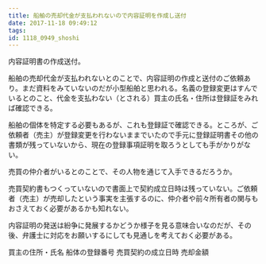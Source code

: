 ```yaml
---
title: 船舶の売却代金が支払われないので内容証明を作成し送付
date: 2017-11-18 09:49:12
tags:
id: 1118_0949_shoshi
---
```


内容証明書の作成送付。

船舶の売却代金が支払われないとのことで、内容証明の作成と送付のご依頼あり。まだ資料をみていないのだが小型船舶と思われる。名義の登録変更はすんでいるとのこと、代金を支払わない（とされる）買主の氏名・住所は登録証をみれば確認できる。

船舶の個体を特定する必要もあるが、これも登録証で確認できる。ところが、ご依頼者（売主）が登録変更を行わないままでいたので手元に登録証明書その他の書類が残っていないから、現在の登録事項証明を取ろうとしても手がかりがない。

売買の仲介者がいるとのことで、その人物を通じて入手できるだろうか。

売買契約書もつくっていないので書面上で契約成立日時は残っていない。ご依頼者（売主）が売却したという事実を主張するのに、仲介者や前々所有者の関与もおさえておく必要があるかも知れない。

内容証明の発送は紛争に発展するかどうか様子を見る意味合いなのだが、その後、弁護士に対応をお願いするにしても見通しを考えておく必要がある。

買主の住所・氏名
船体の登録番号
売買契約の成立日時
売却金額

